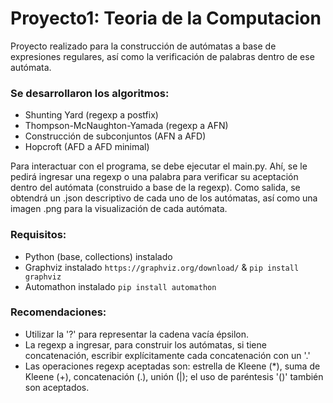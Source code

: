 # Proyecto1: Teoria de la Computacion
Proyecto realizado para la construcción de autómatas a base de expresiones regulares, así como la verificación de palabras dentro de ese autómata.
### Se desarrollaron los algoritmos:
* Shunting Yard (regexp a postfix)
* Thompson-McNaughton-Yamada (regexp a AFN)
* Construcción de subconjuntos (AFN a AFD)
* Hopcroft (AFD a AFD minimal)

Para interactuar con el programa, se debe ejecutar el main.py. Ahí, se le pedirá ingresar una regexp o una palabra para verificar su aceptación dentro del autómata (construido a base de la regexp). Como salida, se obtendrá un .json descriptivo de cada uno de los autómatas, así como una imagen .png para la visualización de cada autómata.

### Requisitos: 
* Python (base, collections) instalado
* Graphviz instalado `https://graphviz.org/download/` & `pip install graphviz`
* Automathon instalado `pip install automathon`
  
### Recomendaciones:
- Utilizar la '?' para representar la cadena vacía épsilon. 
- La regexp a ingresar, para construir los autómatas, si tiene concatenación, escribir explícitamente cada concatenación con un '.'
- Las operaciones regexp aceptadas son: estrella de Kleene (*), suma de Kleene (+), concatenación (.), unión (|); el uso de paréntesis '()' también son aceptados.    
